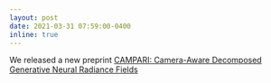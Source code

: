 ```yaml
---
layout: post
date: 2021-03-31 07:59:00-0400
inline: true
---
```


We released a new preprint <a href="https://arxiv.org/abs/2103.17269" target="_blank">CAMPARI: Camera-Aware Decomposed Generative Neural Radiance Fields</a>